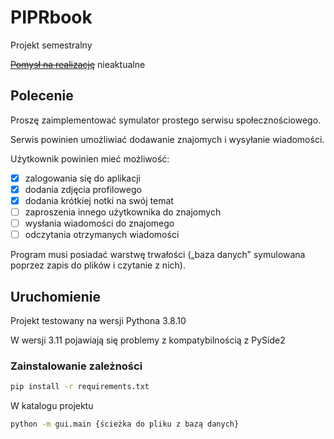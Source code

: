 # PIPRbook
Projekt semestralny

~~[Pomysł na realizację](docs/koncept/koncept.md)~~ nieaktualne

## Polecenie
Proszę zaimplementować symulator prostego serwisu społecznościowego. 

Serwis powinien umożliwiać dodawanie znajomych i wysyłanie wiadomości. 

Użytkownik powinien mieć możliwość:
* [x] zalogowania się do aplikacji
* [x] dodania zdjęcia profilowego
* [x] dodania krótkiej notki na swój temat
* [ ] zaproszenia innego użytkownika do znajomych
* [ ] wysłania wiadomości do znajomego
* [ ] odczytania otrzymanych wiadomości

Program musi posiadać warstwę trwałości („baza danych” symulowana poprzez zapis do plików i czytanie z nich).


## Uruchomienie
Projekt testowany na wersji Pythona 3.8.10

W wersji 3.11 pojawiają się problemy z kompatybilnością z PySide2

### Zainstalowanie zależności
```bash
pip install -r requirements.txt
```

W katalogu projektu
```bash
python -m gui.main {ścieżka do pliku z bazą danych}
```